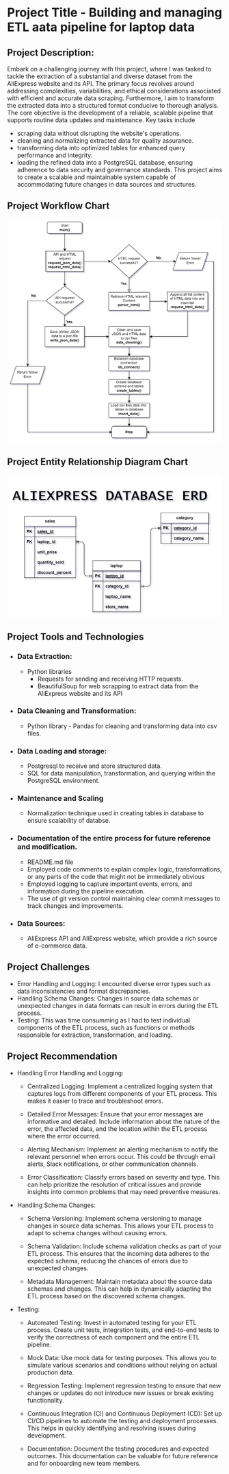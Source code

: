 # Project Title - Building and managing ETL aata pipeline for laptop data
  
  ## Project Description: 
  Embark on a challenging journey with this project, where I was tasked to tackle the extraction of a substantial and diverse dataset from the AliExpress website and its API. The primary focus revolves around addressing complexities, variabilities, and ethical considerations associated with efficient and accurate data scraping. Furthermore, I aim to transform the extracted data into a structured format conducive to thorough analysis. The core objective is the development of a reliable, scalable pipeline that supports routine data updates and maintenance. 
  Key tasks include 
  - scraping data without disrupting the website's operations.
  - cleaning and normalizing extracted data for quality assurance.
  - transforming data into optimized tables for enhanced query performance and integrity.
  - loading the refined data into a PostgreSQL database, ensuring adherence to data security and governance standards.
  This project aims to create a scalable and maintainable system capable of accommodating future changes in data sources and structures.

## Project Workflow Chart
  <img src="images/ALiExpress_Flow_Chart.jpg" alt="AliExpress flow chart" width="500"/>

## Project Entity Relationship Diagram Chart
  <img src="images/ALIEXPRESS ERD.jpg" alt="AliExpress ERD" width="500"/>

## Project Tools and Technologies
  - ### Data Extraction:
    *  Python libraries
       * Requests for sending and receiving  HTTP requests. 
       * BeautifulSoup for web scrapping to extract data from the AliExpress website and its API
  - ### Data Cleaning and Transformation:
    * Python library - Pandas for cleaning and transforming data into csv files.
  
  - ### Data Loading and storage:
    * Postgresql to receive and store structured data.
    * SQL for data manipulation, transformation, and querying within the PostgreSQL environment.
      
  - ### Maintenance and Scaling
    * Normalization technique used in creating tables in database to ensure scalability of databse.
      
  - ### Documentation of the entire process for future reference and modification.
    * README.md file
    * Employed code comments to explain complex logic, transformations, or any parts of the code that might not be immediately obvious
    * Employed logging to capture important events, errors, and information during the pipeline execution.
    * The use of git version control maintaining clear commit messages to track changes and improvements.
    
  - ### Data Sources:
    * AliExpress API and AliExpress website, which provide a rich source of e-commerce data.
## Project Challenges
  - Error Handling and Logging: I encounted diverse error types such as data inconsistencies and format discrepancies.
  - Handling Schema Changes: Changes in source data schemas or unexpected changes in data formats can result in errors during the ETL process.
  - Testing: This was time consumming as I had to test individual components of the ETL process, such as functions or methods responsible for extraction, transformation, and loading.
## Project Recommendation
  - Handling Error Handling and Logging:
    * Centralized Logging: Implement a centralized logging system that captures logs from different components of your ETL process.
      This makes it easier to trace and troubleshoot errors.

    * Detailed Error Messages: Ensure that your error messages are informative and detailed. Include information about the nature of
      the error, the affected data, and the location within the ETL process where the error occurred.

    * Alerting Mechanism: Implement an alerting mechanism to notify the relevant personnel when errors occur. This could be through email alerts, 
      Slack notifications, or other communication channels.

    * Error Classification: Classify errors based on severity and type. This can help prioritize the resolution of critical issues and provide 
      insights into common problems that may need preventive measures.

  - Handling Schema Changes:
    * Schema Versioning: Implement schema versioning to manage changes in source data schemas. This allows your ETL process to adapt to schema 
      changes without causing errors.

    * Schema Validation: Include schema validation checks as part of your ETL process. This ensures that the incoming data adheres to the
      expected schema, reducing the chances of errors due to unexpected changes.

    * Metadata Management: Maintain metadata about the source data schemas and changes. This can help in dynamically adapting the ETL process
      based on the discovered schema changes.

  - Testing:
    * Automated Testing: Invest in automated testing for your ETL process. Create unit tests, integration tests, and end-to-end tests to verify
      the correctness of each component and the entire ETL pipeline.

    * Mock Data: Use mock data for testing purposes. This allows you to simulate various scenarios and conditions without relying on actual 
      production data.

    * Regression Testing: Implement regression testing to ensure that new changes or updates do not introduce new issues or break existing 
      functionality.

    * Continuous Integration (CI) and Continuous Deployment (CD): Set up CI/CD pipelines to automate the testing and deployment processes.
      This helps in quickly identifying and resolving issues during development.

    * Documentation: Document the testing procedures and expected outcomes. This documentation can be valuable for future reference and for 
      onboarding new team members.




